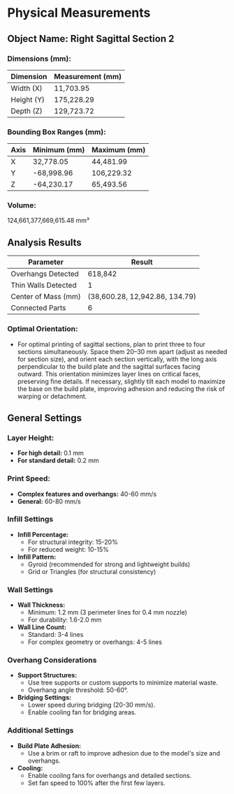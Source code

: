 
# Physical Measurements

## Object Name: Right Sagittal Section 2

### Dimensions (mm):
| Dimension  | Measurement (mm) |
|------------|------------------|
| Width (X)  | 11,703.95        |
| Height (Y) | 175,228.29       |
| Depth (Z)  | 129,723.72       |

### Bounding Box Ranges (mm):
| Axis | Minimum (mm) | Maximum (mm) |
|------|--------------|--------------|
| X    | 32,778.05    | 44,481.99    |
| Y    | -68,998.96   | 106,229.32   |
| Z    | -64,230.17   | 65,493.56    |

### Volume:
124,661,377,669,615.48 mm³

## Analysis Results

| Parameter           | Result                        |
|---------------------|-------------------------------|
| Overhangs Detected  | 618,842                       |
| Thin Walls Detected | 1                             |
| Center of Mass (mm) | (38,600.28, 12,942.86, 134.79) |
| Connected Parts     | 6                             |

### Optimal Orientation:
- For optimal printing of sagittal sections, plan to print three to four sections simultaneously. Space them 20–30 mm apart (adjust as needed for section size), and orient each section vertically, with the long axis perpendicular to the build plate and the sagittal surfaces facing outward. This orientation minimizes layer lines on critical faces, preserving fine details. If necessary, slightly tilt each model to maximize the base on the build plate, improving adhesion and reducing the risk of warping or detachment.

## General Settings

### Layer Height:
- **For high detail:** 0.1 mm
- **For standard detail:** 0.2 mm

### Print Speed:
- **Complex features and overhangs:** 40-60 mm/s
- **General:** 60-80 mm/s

### Infill Settings
- **Infill Percentage:**
  - For structural integrity: 15-20%
  - For reduced weight: 10-15%
- **Infill Pattern:**
  - Gyroid (recommended for strong and lightweight builds)
  - Grid or Triangles (for structural consistency)

### Wall Settings
- **Wall Thickness:**
  - Minimum: 1.2 mm (3 perimeter lines for 0.4 mm nozzle)
  - For durability: 1.6-2.0 mm
- **Wall Line Count:**  
  - Standard: 3-4 lines  
  - For complex geometry or overhangs: 4-5 lines  

### Overhang Considerations
- **Support Structures:**  
  - Use tree supports or custom supports to minimize material waste.  
  - Overhang angle threshold: 50-60°.
- **Bridging Settings:**  
  - Lower speed during bridging (20-30 mm/s).  
  - Enable cooling fan for bridging areas.

### Additional Settings
- **Build Plate Adhesion:**  
  - Use a brim or raft to improve adhesion due to the model's size and overhangs.
- **Cooling:**  
  - Enable cooling fans for overhangs and detailed sections.  
  - Set fan speed to 100% after the first few layers.
